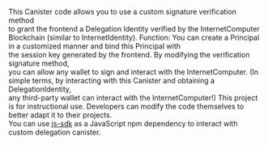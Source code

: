 This Canister code allows you to use a custom signature verification method  
to grant the frontend a Delegation Identity verified by the InternetComputer Blockchain (similar to InternetIdentity).
Function:
You can create a Principal in a customized manner and bind this Principal with   
the session key generated by the frontend. By modifying the verification signature method,  
you can allow any wallet to sign and interact with the InternetComputer.
(In simple terms, by interacting with this Canister and obtaining a DelegationIdentity,  
any third-party wallet can interact with the InternetComputer!)
This project is for instructional use. Developers can modify the code themselves to better adapt it to their projects.  
You can use [js-sdk](https://github.com/Shuaige1234567/CustomDelegation-js-sdk) as a JavaScript npm dependency to interact with custom delegation canister.
